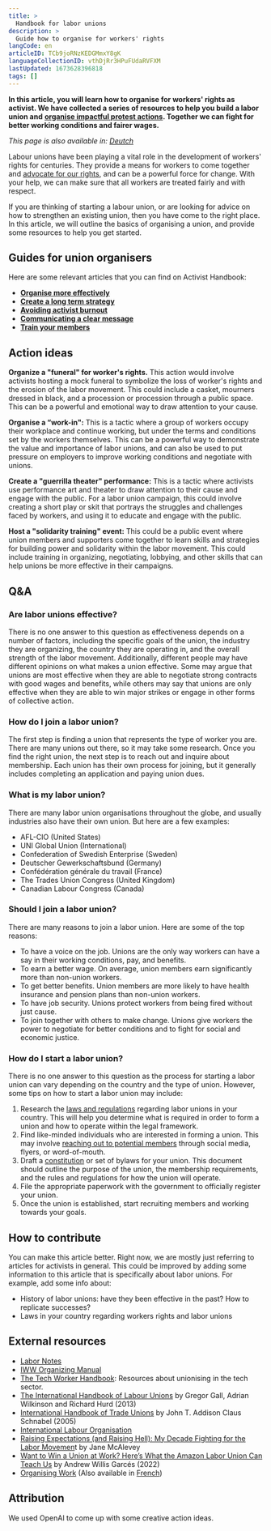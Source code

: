 ```yaml
---
title: >
  Handbook for labor unions
description: >
  Guide how to organise for workers' rights
langCode: en
articleID: TCb9joRNzKEDGMmxY8gK
languageCollectionID: vthDjRr3HPuFUdaRVFXM
lastUpdated: 1673628396818
tags: []
---
```


**In this article, you will learn how to organise for workers' rights as activist. We have collected a series of resources to help you build a labor union and** [**organise impactful protest actions**](/organising/protest)**. Together we can fight for better working conditions and fairer wages.**

_This page is also available in:_ [_Deutch_](/de/campaigns/labor-unions)

Labour unions have been playing a vital role in the development of workers' rights for centuries. They provide a means for workers to come together and [advocate for our rights](/rights), and can be a powerful force for change. With your help, we can make sure that all workers are treated fairly and with respect.

If you are thinking of starting a labour union, or are looking for advice on how to strengthen an existing union, then you have come to the right place. In this article, we will outline the basics of organising a union, and provide some resources to help you get started.

## Guides for union organisers

Here are some relevant articles that you can find on Activist Handbook:

-   [**Organise more effectively**](/organising)
-   [**Create a long term strategy**](/strategy)
-   [**Avoiding activist burnout**](/wellbeing)
-   [**Communicating a clear message**](/communication)
-   [**Train your members**](/trainings)

## Action ideas

**Organize a "funeral" for worker's rights.** This action would involve activists hosting a mock funeral to symbolize the loss of worker's rights and the erosion of the labor movement. This could include a casket, mourners dressed in black, and a procession or procession through a public space. This can be a powerful and emotional way to draw attention to your cause.

**Organise a “work-in":** This is a tactic where a group of workers occupy their workplace and continue working, but under the terms and conditions set by the workers themselves. This can be a powerful way to demonstrate the value and importance of labor unions, and can also be used to put pressure on employers to improve working conditions and negotiate with unions.

**Create a "guerrilla theater" performance:** This is a tactic where activists use performance art and theater to draw attention to their cause and engage with the public. For a labor union campaign, this could involve creating a short play or skit that portrays the struggles and challenges faced by workers, and using it to educate and engage with the public.

**Host a "solidarity training" event:** This could be a public event where union members and supporters come together to learn skills and strategies for building power and solidarity within the labor movement. This could include training in organizing, negotiating, lobbying, and other skills that can help unions be more effective in their campaigns.

## Q&A

### Are labor unions effective?

There is no one answer to this question as effectiveness depends on a number of factors, including the specific goals of the union, the industry they are organizing, the country they are operating in, and the overall strength of the labor movement. Additionally, different people may have different opinions on what makes a union effective. Some may argue that unions are most effective when they are able to negotiate strong contracts with good wages and benefits, while others may say that unions are only effective when they are able to win major strikes or engage in other forms of collective action.

### How do I join a labor union?

The first step is finding a union that represents the type of worker you are. There are many unions out there, so it may take some research. Once you find the right union, the next step is to reach out and inquire about membership. Each union has their own process for joining, but it generally includes completing an application and paying union dues.

### What is my labor union?

There are many labor union organisations throughout the globe, and usually industries also have their own union. But here are a few examples:

-   AFL-CIO (United States)
-   UNI Global Union (International)
-   Confederation of Swedish Enterprise (Sweden)
-   Deutscher Gewerkschaftsbund (Germany)
-   Confédération générale du travail (France)
-   The Trades Union Congress (United Kingdom)
-   Canadian Labour Congress (Canada)

### Should I join a labor union?

There are many reasons to join a labor union. Here are some of the top reasons:

-   To have a voice on the job. Unions are the only way workers can have a say in their working conditions, pay, and benefits.
-   To earn a better wage. On average, union members earn significantly more than non-union workers.
-   To get better benefits. Union members are more likely to have health insurance and pension plans than non-union workers.
-   To have job security. Unions protect workers from being fired without just cause.
-   To join together with others to make change. Unions give workers the power to negotiate for better conditions and to fight for social and economic justice.

### How do I start a labor union?

There is no one answer to this question as the process for starting a labor union can vary depending on the country and the type of union. However, some tips on how to start a labor union may include:

1.  Research the [laws and regulations](/rights) regarding labor unions in your country. This will help you determine what is required in order to form a union and how to operate within the legal framework.
2.  Find like-minded individuals who are interested in forming a union. This may involve [reaching out to potential members](/communication) through social media, flyers, or word-of-mouth.
3.  Draft a [constitution](/organising) or set of bylaws for your union. This document should outline the purpose of the union, the membership requirements, and the rules and regulations for how the union will operate.
4.  File the appropriate paperwork with the government to officially register your union.
5.  Once the union is established, start recruiting members and working towards your goals.

## How to contribute

You can make this article better. Right now, we are mostly just referring to articles for activists in general. This could be improved by adding some information to this article that is specifically about labor unions. For example, add some info about:

-   History of labor unions: have they been effective in the past? How to replicate successes?
-   Laws in your country regarding workers rights and labor unions

## External resources

-   [Labor Notes](https://www.labornotes.org/about)
-   [IWW Organizing Manual](https://theanarchistlibrary.org/library/industrial-workers-of-the-world-iww-organizing-manual)
-   [The Tech Worker Handbook](https://techworkerhandbook.org): Resources about unionising in the tech sector.
-   [The International Handbook of Labour Unions](https://www.e-elgar.com/shop/gbp/the-international-handbook-of-labour-unions-9780857938824.html) by Gregor Gall, Adrian Wilkinson and Richard Hurd (2013)
-   [International Handbook of Trade Unions](https://www.e-elgar.com/shop/gbp/international-handbook-of-trade-unions-9781845426255.html) by John T. Addison Claus Schnabel (2005)
-   [International Labour Organisation](https://www.ilo.org)
-   [Raising Expectations (and Raising Hell): My Decade Fighting for the Labor Movemen](https://www.versobooks.com/books/1648-raising-expectations-and-raising-hell)t by Jane McAlevey
-   [Want to Win a Union at Work? Here’s What the Amazon Labor Union Can Teach Us](https://truthout.org/articles/want-to-win-a-union-at-work-heres-what-the-amazon-labor-union-can-teach-us/) by Andrew Willis Garcés (2022)
-   [Organising Work](https://organizing.work) (Also available in [French](https://organizing.work/category/francais/))

## Attribution

We used OpenAI to come up with some creative action ideas.
